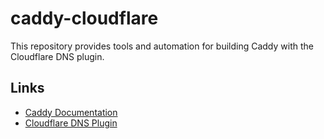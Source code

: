 # caddy-cloudflare

This repository provides tools and automation for building Caddy with the Cloudflare DNS plugin.

## Links

- [Caddy Documentation](https://caddyserver.com/docs/)
- [Cloudflare DNS Plugin](https://github.com/caddy-dns/cloudflare)
